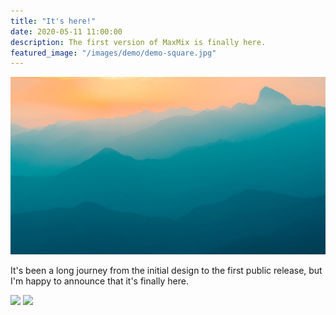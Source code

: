 ```yaml
---
title: "It's here!"
date: 2020-05-11 11:00:00
description: The first version of MaxMix is finally here.
featured_image: "/images/demo/demo-square.jpg"
---
```


![](/images/demo/demo-landscape.jpg)

It's been a long journey from the initial design to the first public release, but I'm happy to announce that it's finally here.

<div class="gallery" data-columns="2">
	<img src="/maxmix/images/demo/demo-portrait.jpg">
	<img src="/maxmix/images/demo/demo-landscape.jpg ">
</div>